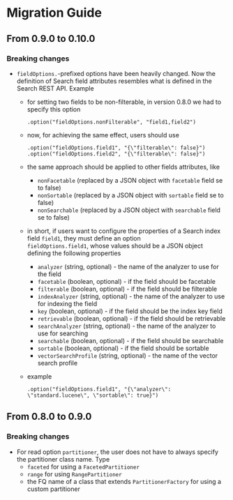 # Migration Guide

## From 0.9.0 to 0.10.0

### Breaking changes

- <code>fieldOptions.</code>-prefixed options have been heavily changed. Now the definition of Search field attributes 
resembles what is defined in the Search REST API. Example
  - for setting two fields to be non-filterable, in version 0.8.0 we had to specify this option
    ```
    .option("fieldOptions.nonFilterable", "field1,field2")  
    ```
    
  - now, for achieving the same effect, users should use
    ```
    .option("fieldOptions.field1", "{\"filterable\": false}")
    .option("fieldOptions.field2", "{\"filterable\": false}")
    ```
    
  - the same approach should be applied to other fields attributes, like
    - <code>nonFacetable</code> (replaced by a JSON object with <code>facetable</code> field se to false)
    - <code>nonSortable</code> (replaced by a JSON object with <code>sortable</code> field se to false)
    - <code>nonSearchable</code> (replaced by a JSON object with <code>searchable</code> field se to false)


  - in short, if users want to configure the properties of a Search index field <code>field1</code>, they must define
    an option <code> fieldOptions.field1</code>, whose values should be a JSON object defining the following properties

    - <code>analyzer</code> (string, optional) - the name of the analyzer to use for the field
    - <code>facetable</code> (boolean, optional) - if the field should be facetable
    - <code>filterable</code> (boolean, optional) - if the field should be filterable
    - <code>indexAnalyzer</code> (string, optional) - the name of the analyzer to use for indexing the field
    - <code>key</code> (boolean, optional) - if the field should be the index key field
    - <code>retrievable</code> (boolean, optional) - if the field should be retrievable
    - <code>searchAnalyzer</code> (string, optional) - the name of the analyzer to use for searching
    - <code>searchable</code> (boolean, optional) - if the field should be searchable
    - <code>sortable</code> (boolean, optional) - if the field should be sortable
    - <code>vectorSearchProfile</code> (string, optional) - the name of the vector search profile


  - example
    ```
    .option("fieldOptions.field1", "{\"analyzer\": \"standard.lucene\", \"sortable\": true}")
    ```

## From 0.8.0 to 0.9.0

### Breaking changes

- For read option <code>partitioner</code>, the user does not have to always specify the partitioner class name. Type
    - <code>faceted</code> for using a <code>FacetedPartitioner</code> 
    - <code>range</code> for using <code>RangePartitioner</code>
    - the FQ name of a class that extends <code>PartitionerFactory</code> for using a custom partitioner